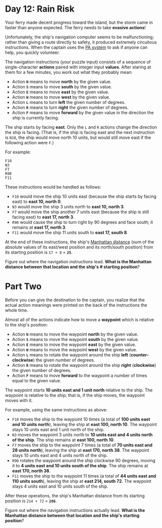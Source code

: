 # Day 12: Rain Risk
Your ferry made decent progress toward the island, but the storm came in faster than anyone expected. The ferry needs to 
take **evasive actions**!

Unfortunately, the ship's navigation computer seems to be malfunctioning; rather than giving a route directly to safety, 
it produced extremely circuitous instructions. When the captain uses the 
[PA system](https://en.wikipedia.org/wiki/Public_address_system) to ask if anyone can help, you quickly volunteer.

The navigation instructions (your puzzle input) consists of a sequence of single-character **actions** paired with 
integer input **values**. After staring at them for a few minutes, you work out what they probably mean:
* Action **`N`** means to move **north** by the given value.
* Action **`S`** means to move **south** by the given value.
* Action **`E`** means to move **east** by the given value.
* Action **`W`** means to move **west** by the given value.
* Action **`L`** means to turn **left** the given number of degrees.
* Action **`R`** means to turn **right** the given number of degrees.
* Action **`F`** means to move **forward** by the given value in the direction the ship is currently facing.

The ship starts by facing **east**. Only the `L` and `R` actions change the direction the ship is facing. (That is, if 
the ship is facing east and the next instruction is `N10`, the ship would move north 10 units, but would still move east 
if the following action were `F`.)

For example:
```
F10
N3
F7
R90
F11
```
These instructions would be handled as follows:
* `F10` would move the ship 10 units east (because the ship starts by facing east) to **east 10, north 0**.
* `N3` would move the ship 3 units north to **east 10, north 3**.
* `F7` would move the ship another 7 units east (because the ship is still facing east) to **east 17, north 3**.
* `R90` would cause the ship to turn right by 90 degrees and face south; it remains at **east 17, north 3**.
* `F11` would move the ship 11 units south to **east 17, south 8**.

At the end of these instructions, the ship's [Manhattan distance](https://en.wikipedia.org/wiki/Manhattan_distance) (sum 
of the absolute values of its east/west position and its north/south position) from its starting position is `17 + 8` = 
**`25`**.

Figure out where the navigation instructions lead. **What is the Manhattan distance between that location and the ship's #
starting position**?

# Part Two
Before you can give the destination to the captain, you realize that the actual action meanings were printed on the back 
of the instructions the whole time.

Almost all of the actions indicate how to move a **waypoint** which is relative to the ship's position:
* Action **`N`** means to move the waypoint **north** by the given value.
* Action **`S`** means to move the waypoint **south** by the given value.
* Action **`E`** means to move the waypoint **east** by the given value.
* Action **`W`** means to move the waypoint **west** by the given value.
* Action **`L`** means to rotate the waypoint around the ship **left** (**counter-clockwise**) the given number of 
degrees.
* Action **`R`** means to rotate the waypoint around the ship **right** (**clockwise**) the given number of degrees.
* Action **`F`** means to move **forward** to the waypoint a number of times equal to the given value.

The waypoint starts **10 units east and 1 unit north** relative to the ship. The waypoint is relative to the ship; that 
is, if the ship moves, the waypoint moves with it.

For example, using the same instructions as above:
* `F10` moves the ship to the waypoint 10 times (a total of **100 units east and 10 units north**), leaving the ship at 
**east 100, north 10**. The waypoint stays 10 units east and 1 unit north of the ship.
* `N3` moves the waypoint 3 units north to **10 units east and 4 units north of the ship**. The ship remains at **east 
100, north 10**.
* `F7` moves the ship to the waypoint 7 times (a total of **70 units east and 28 units north**), leaving the ship at 
**east 170, north 38**. The waypoint stays 10 units east and 4 units north of the ship.
* `R90` rotates the waypoint around the ship clockwise 90 degrees, moving it to **4 units east and 10 units south of the 
ship**. The ship remains at **east 170, north 38**.
* `F11` moves the ship to the waypoint 11 times (a total of **44 units east and 110 units south**), leaving the ship at 
**east 214, south 72**. The waypoint stays 4 units east and 10 units south of the ship.

After these operations, the ship's Manhattan distance from its starting position is `214 + 72` = **`286`**.

Figure out where the navigation instructions actually lead. **What is the Manhattan distance between that location and 
the ship's starting position**?
